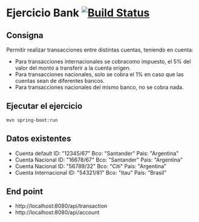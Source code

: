 # Ejercicio Bank   [![Build Status](https://travis-ci.org/jmjaime/bank.svg?branch=master)](https://travis-ci.org/jmjaime/bank)

## Consigna
Permitir realizar transacciones entre distintas cuentas, teniendo en cuenta:
- Para transacciones internacionales se cobracomo impuesto, el 5% del valor del monto a transferir a la cuenta origen.
- Para transacciones nacionales, solo se cobra el 1% en caso que las cuentas sean de diferentes bancos.
- Para transacciones nacionales del mismo banco, no se cobra nada.

## Ejecutar el ejercicio
```
mvn spring-boot:run
```

## Datos existentes
- Cuenta default         ID: "12345/67"   Bco: "Santander"  Pais: "Argentina"
- Cuenta Nacional        ID: "16678/67"   Bco: "Santander"  Pais: "Argentina"
- Cuenta Nacional        ID: "56789/32"   Bco: "Citi"       Pais: "Argentina"
- Cuenta Internacional   ID: "54321/81"   Bco: "Itau"       Pais: "Brasil"


## End point
- http://localhost:8080/api/transaction
- http://localhost:8080/api/account
